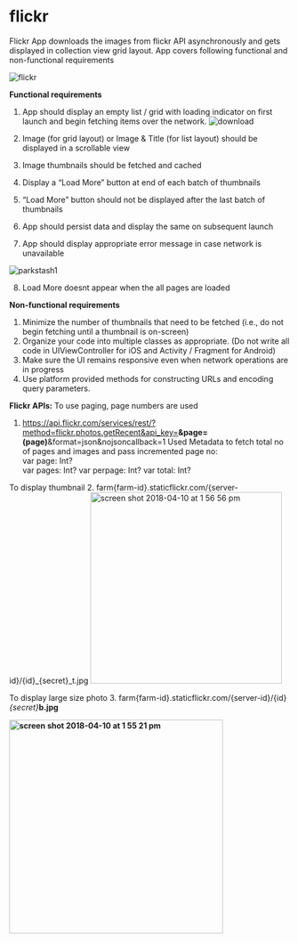 # flickr

Flickr App downloads the images from flickr API asynchronously and gets displayed in collection view grid layout. App covers following functional and non-functional requirements 

![flickr](https://user-images.githubusercontent.com/18491653/38583434-daee84c8-3cc7-11e8-9859-cb0d12934223.gif)

<b>Functional requirements</b>

1. App should display an empty list / grid with loading indicator on first launch and begin fetching items over the network. ![download](https://user-images.githubusercontent.com/18491653/38583704-b383df40-3cc8-11e8-99c4-f91cd8f776c8.jpeg)

2. Image (for grid layout) or Image & Title (for list layout) should be displayed in a scrollable view
3. Image thumbnails should be fetched and cached
4. Display a “Load More” button at end of each batch of thumbnails
5. “Load More” button should not be displayed after the last batch of thumbnails
6. App should persist data and display the same on subsequent launch
7. App should display appropriate error message in case network is unavailable

![parkstash1](https://user-images.githubusercontent.com/18491653/38582545-f2fc140c-3cc4-11e8-80e8-45a7d4810bfa.gif)

8. Load More doesnt appear when the all pages are loaded

<b>Non-functional requirements</b>

1. Minimize the number of thumbnails that need to be fetched (i.e., do not begin fetching until a thumbnail is on-screen)
2. Organize your code into multiple classes as appropriate. (Do not write all code in UIViewController for iOS and Activity / Fragment for Android)
3. Make sure the UI remains responsive even when network operations are in progress
4. Use platform provided methods for constructing URLs and encoding query parameters.

<b>Flickr APIs:</b>
To use paging, page numbers are used
1. https://api.flickr.com/services/rest/?method=flickr.photos.getRecent&api_key=<key><b>&page=\(page)</b>&format=json&nojsoncallback=1
  Used Metadata to fetch total no of pages and images and pass incremented page no:  
    var page: Int?  
    var pages: Int?
    var perpage: Int?
    var total: Int?
  
To display thumbnail 
2. farm{farm-id}.staticflickr.com/{server-id}/{id}_{secret}_t.jpg
<img width="344" alt="screen shot 2018-04-10 at 1 56 56 pm" src="https://user-images.githubusercontent.com/18491653/38583164-0e51bc6e-3cc7-11e8-9282-3604acba2658.png">

To display large size photo
3. farm{farm-id}.staticflickr.com/{server-id}/{id}_{secret}_<b>b<b>.jpg

<img width="384" alt="screen shot 2018-04-10 at 1 55 21 pm" src="https://user-images.githubusercontent.com/18491653/38583116-db0ef880-3cc6-11e8-85e8-8669659a8d2b.png">


